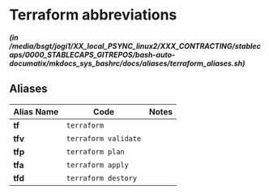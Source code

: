 
Terraform abbreviations
=======================


***(in /media/bsgt/jogi1/XX_local_PSYNC_linux2/XXX_CONTRACTING/stablecaps/0000_STABLECAPS_GITREPOS/bash-auto-documatix/mkdocs_sys_bashrc/docs/aliases/terraform_aliases.sh)***
## Aliases


| **Alias Name** | **Code** | **Notes** |
| ------------- | ------------- | ------------- |
| **tf** | `terraform` | 
| **tfv** | `terraform validate` | 
| **tfp** | `terraform plan` | 
| **tfa** | `terraform apply` | 
| **tfd** | `terraform destory` | 
